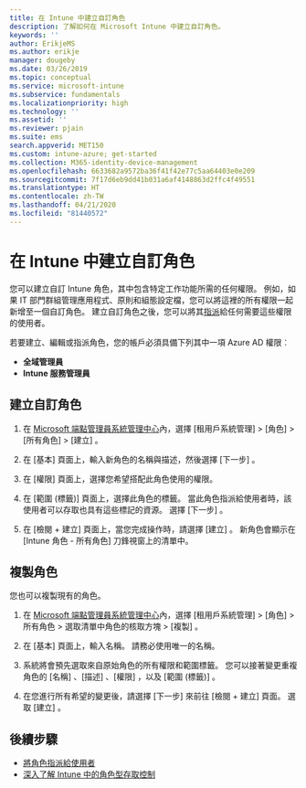 ```yaml
---
title: 在 Intune 中建立自訂角色
description: 了解如何在 Microsoft Intune 中建立自訂角色。
keywords: ''
author: ErikjeMS
ms.author: erikje
manager: dougeby
ms.date: 03/26/2019
ms.topic: conceptual
ms.service: microsoft-intune
ms.subservice: fundamentals
ms.localizationpriority: high
ms.technology: ''
ms.assetid: ''
ms.reviewer: pjain
ms.suite: ems
search.appverid: MET150
ms.custom: intune-azure; get-started
ms.collection: M365-identity-device-management
ms.openlocfilehash: 6633682a9572ba36f41f42e77c5aa64403e0e209
ms.sourcegitcommit: 7f17d6eb9dd41b031a6af4148863d2ffc4f49551
ms.translationtype: HT
ms.contentlocale: zh-TW
ms.lasthandoff: 04/21/2020
ms.locfileid: "81440572"
---
```

# <a name="create-a-custom-role-in-intune"></a>在 Intune 中建立自訂角色

您可以建立自訂 Intune 角色，其中包含特定工作功能所需的任何權限。 例如，如果 IT 部門群組管理應用程式、原則和組態設定檔，您可以將這裡的所有權限一起新增至一個自訂角色。 建立自訂角色之後，您可以將其[指派](assign-role.md)給任何需要這些權限的使用者。

若要建立、編輯或指派角色，您的帳戶必須具備下列其中一項 Azure AD 權限︰
- **全域管理員**
- **Intune 服務管理員**

## <a name="to-create-a-custom-role"></a>建立自訂角色

1. 在 [Microsoft 端點管理員系統管理中心](https://go.microsoft.com/fwlink/?linkid=2109431)內，選擇 [租用戶系統管理]   > [角色]   > [所有角色]   > [建立]  。

2. 在 [基本]  頁面上，輸入新角色的名稱與描述，然後選擇 [下一步]  。

3. 在 [權限]  頁面上，選擇您希望搭配此角色使用的權限。

4. 在 [範圍 (標籤)]  頁面上，選擇此角色的標籤。 當此角色指派給使用者時，該使用者可以存取也具有這些標記的資源。 選擇 [下一步]  。

5. 在 [檢閱 + 建立]  頁面上，當您完成操作時，請選擇 [建立]  。 新角色會顯示在 [Intune 角色 - 所有角色]  刀鋒視窗上的清單中。

## <a name="copy-a-role"></a>複製角色

您也可以複製現有的角色。

1. 在 [Microsoft 端點管理員系統管理中心](https://go.microsoft.com/fwlink/?linkid=2109431)內，選擇 [租用戶系統管理]   > [角色]   > 所有角色  > 選取清單中角色的核取方塊 > [複製]  。

2. 在 [基本]  頁面上，輸入名稱。 請務必使用唯一的名稱。

3. 系統將會預先選取來自原始角色的所有權限和範圍標籤。 您可以接著變更重複角色的 [名稱]  、[描述]  、[權限]  ，以及 [範圍 (標籤)]  。

4. 在您進行所有希望的變更後，請選擇 [下一步]  來前往 [檢閱 + 建立]  頁面。 選取 [建立]  。 

## <a name="next-steps"></a>後續步驟
- [將角色指派給使用者](assign-role.md)
- [深入了解 Intune 中的角色型存取控制](role-based-access-control.md)


